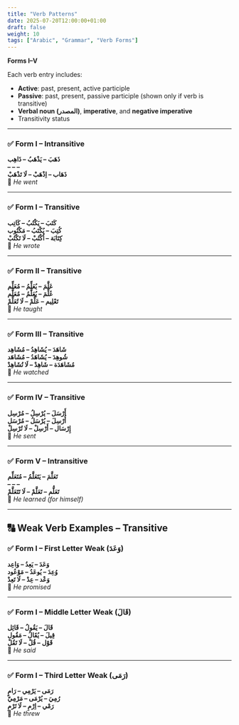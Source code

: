 ```yaml
---
title: "Verb Patterns"
date: 2025-07-20T12:00:00+01:00
draft: false
weight: 10
tags: ["Arabic", "Grammar", "Verb Forms"]
---
```


**Forms I–V**

Each verb entry includes:

- **Active**: past, present, active participle  
- **Passive**: past, present, passive participle (shown only if verb is transitive)  
- **Verbal noun (المصدر)**, **imperative**, and **negative imperative**  
- Transitivity status

---

### ✅ Form I – Intransitive
**ذَهَبَ – يَذْهَبُ – ذَاهِب**  
**– – –**  
**ذَهَاب – اِذْهَبْ – لَا تَذْهَبْ**  
🔁 *He went*

---

### ✅ Form I – Transitive
**كَتَبَ – يَكْتُبُ – كَاتِب**  
**كُتِبَ – يُكْتَبُ – مَكْتُوب**  
**كِتَابَة – اُكْتُبْ – لَا تَكْتُبْ**  
🔁 *He wrote*

---

### ✅ Form II – Transitive
**عَلَّمَ – يُعَلِّمُ – مُعَلِّم**  
**عُلِّمَ – يُعَلَّمُ – مُعَلَّم**  
**تَعْلِيم – عَلِّمْ – لَا تُعَلِّمْ**  
🔁 *He taught*

---

### ✅ Form III – Transitive
**شَاهَدَ – يُشَاهِدُ – مُشَاهِد**  
**شُوهِدَ – يُشَاهَدُ – مُشَاهَد**  
**مُشَاهَدَة – شَاهِدْ – لَا تُشَاهِدْ**  
🔁 *He watched*

---

### ✅ Form IV – Transitive
**أَرْسَلَ – يُرْسِلُ – مُرْسِل**  
**أُرْسِلَ – يُرْسَلُ – مُرْسَل**  
**إِرْسَال – أَرْسِلْ – لَا تُرْسِلْ**  
🔁 *He sent*

---

### ✅ Form V – Intransitive
**تَعَلَّمَ – يَتَعَلَّمُ – مُتَعَلِّم**  
**– – –**  
**تَعَلُّم – تَعَلَّمْ – لَا تَتَعَلَّمْ**  
🔁 *He learned (for himself)*

---

## 🔠 Weak Verb Examples – Transitive

### ✅ Form I – First Letter Weak (وَعَدَ)
**وَعَدَ – يَعِدُ – وَاعِد**  
**وُعِدَ – يُوعَدُ – مَوْعُود**  
**وَعْد – عِدْ – لَا تَعِدْ**  
🔁 *He promised*

---

### ✅ Form I – Middle Letter Weak (قَالَ)
**قَالَ – يَقُولُ – قَائِل**  
**قِيلَ – يُقَالُ – مَقُول**  
**قَوْل – قُلْ – لَا تَقُلْ**  
🔁 *He said*

---

### ✅ Form I – Third Letter Weak (رَمَى)
**رَمَى – يَرْمِي – رَامٍ**  
**رُمِيَ – يُرْمَى – مَرْمِيّ**  
**رَمْي – اِرْمِ – لَا تَرْمِ**  
🔁 *He threw*
